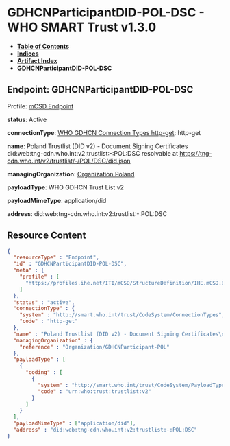 # GDHCNParticipantDID-POL-DSC - WHO SMART Trust v1.3.0

* [**Table of Contents**](toc.md)
* [**Indices**](indices.md)
* [**Artifact Index**](artifacts.md)
* **GDHCNParticipantDID-POL-DSC**

## Endpoint: GDHCNParticipantDID-POL-DSC

Profile: [mCSD Endpoint](https://profiles.ihe.net/ITI/mCSD/4.0.0/StructureDefinition-IHE.mCSD.Endpoint.html)

**status**: Active

**connectionType**: [WHO GDHCN Connection Types http-get](CodeSystem-ConnectionTypes.md#ConnectionTypes-http-get): http-get

**name**: Poland Trustlist (DID v2) - Document Signing Certificates did:web:tng-cdn.who.int:v2:trustlist:-:POL:DSC resolvable at https://tng-cdn.who.int/v2/trustlist/-/POL/DSC/did.json

**managingOrganization**: [Organization Poland](Organization-GDHCNParticipant-POL.md)

**payloadType**: WHO GDHCN Trust List v2

**payloadMimeType**: application/did

**address**: did:web:tng-cdn.who.int:v2:trustlist:-:POL:DSC



## Resource Content

```json
{
  "resourceType" : "Endpoint",
  "id" : "GDHCNParticipantDID-POL-DSC",
  "meta" : {
    "profile" : [
      "https://profiles.ihe.net/ITI/mCSD/StructureDefinition/IHE.mCSD.Endpoint"
    ]
  },
  "status" : "active",
  "connectionType" : {
    "system" : "http://smart.who.int/trust/CodeSystem/ConnectionTypes",
    "code" : "http-get"
  },
  "name" : "Poland Trustlist (DID v2) - Document Signing Certificates\ndid:web:tng-cdn.who.int:v2:trustlist:-:POL:DSC\nresolvable at https://tng-cdn.who.int/v2/trustlist/-/POL/DSC/did.json",
  "managingOrganization" : {
    "reference" : "Organization/GDHCNParticipant-POL"
  },
  "payloadType" : [
    {
      "coding" : [
        {
          "system" : "http://smart.who.int/trust/CodeSystem/PayloadTypes",
          "code" : "urn:who:trust:trustlist:v2"
        }
      ]
    }
  ],
  "payloadMimeType" : ["application/did"],
  "address" : "did:web:tng-cdn.who.int:v2:trustlist:-:POL:DSC"
}

```
